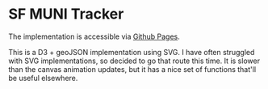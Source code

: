 # SF MUNI Tracker
The implementation is accessible via [Github Pages](https://divyamistry.github.com/sf-muni-svg).

This is a D3 + geoJSON implementation using SVG. I have often struggled with SVG implementations, so decided to go that route this time. It is slower than the canvas animation updates, but it has a nice set of functions that'll be useful elsewhere.

